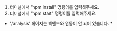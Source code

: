 1. 터미널에서 "npm install" 명령어를 입력해주세요.
2. 터미널에서 "npm start" 명령어를 입력해주세요.

* '/analysis' 페이지는 백엔드와 연동이 안 되어 있습니다. *
